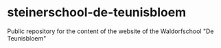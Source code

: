 # steinerschool-de-teunisbloem
Public repository for the content of the website of the Waldorfschool "De Teunisbloem"
